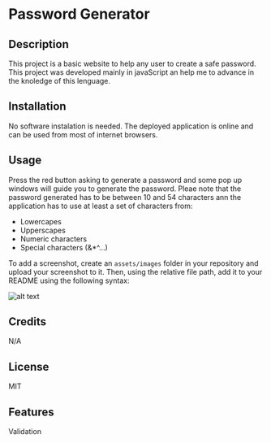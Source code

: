 # Password Generator

## Description

This project is a basic website to help any user to create a safe password.
This project was developed mainly in javaScript an help me to advance in the knoledge of this lenguage.

## Installation

No software instalation is needed. The deployed application is online and can be used from most of internet browsers.

## Usage

Press the red button asking to generate a password and some pop up windows will guide you to generate the password.
Pleae note that the password generated has to be between 10 and 54 characters ann the application has to use at least a set of characters from:
* Lowercapes
* Upperscapes
* Numeric characters
* Special characters (&*^...)


To add a screenshot, create an `assets/images` folder in your repository and upload your screenshot to it. Then, using the relative file path, add it to your README using the following syntax:

![alt text](assets/images/screenshot.png)

## Credits

N/A

## License

MIT

## Features

Validation
